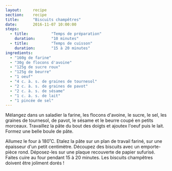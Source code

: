 ```yaml
---
layout: 	recipe
section:	recipe
title:  	"Biscuits champêtres"
date:  		2016-11-07 10:00:00
steps:
  - title: 			"Temps de préparation"
    duration: 		"10 minutes"
  - title: 			"Temps de cuisson"
    duration: 		"15 à 20 minutes"
ingredients:
  - "160g de farine"
  - "30g de flocons d'avoine"
  - "125g de sucre roux"
  - "125g de beurre"
  - "1 oeuf"
  - "4 c. à. s. de graines de tournesol"
  - "2 c. à. s. de graines de pavot"
  - "2 c. à. s. de sésame"
  - "1 c. à. s. de lait"
  - "1 pincée de sel"
---
```


Mélangez dans un saladier la farine, les flocons d'avoine, le sucre, le sel, les graines de tournesol, de pavot, le sésame et le beurre coupé en petits morceaux. Travaillez la pâte du bout des doigts et ajoutex l'oeuf puis le lait. Formez une belle boule de pâte.

Allumez le four à 180˚C. Etalez la pâte sur un plan de travail fariné, sur une épaisseur d'un petit centimètre. Découpez des biscuits avec un emporte-pièce rond. Déposez-les sur une plaque recouverte de papier sufurisé. Faites cuire au four pendant 15 à 20 minutes. Les biscuits champêtres doivent être joliment dorés !